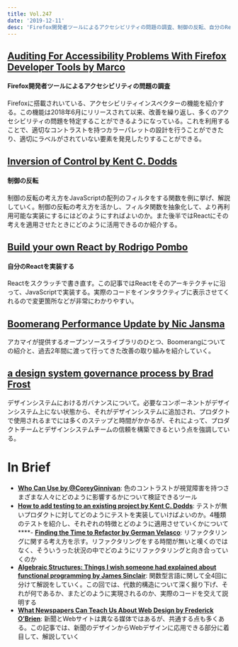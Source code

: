 ```yaml
---
title: Vol.247
date: '2019-12-11'
desc: 'Firefox開発者ツールによるアクセシビリティの問題の調査、制御の反転、自分のReactを実装する、ほか計10リンク'
---
```


## [Auditing For Accessibility Problems With Firefox Developer Tools by Marco](https://marcozehe.de/2019/11/29/auditing-for-accessibility-problems-with-firefox-developer-tools/)

#### Firefox開発者ツールによるアクセシビリティの問題の調査
Firefoxに搭載されいている、アクセシビリティインスペクターの機能を紹介する。この機能は2018年6月にリリースされて以来、改善を繰り返し、多くのアクセシビリティの問題を特定することができるようになっている。これを利用することで、適切なコントラストを持つカラーパレットの設計を行うことができたり、適切にラベルがされていない要素を発見したりすることができる。

## [Inversion of Control by Kent C. Dodds](https://kentcdodds.com/blog/inversion-of-control)

#### 制御の反転
制御の反転の考え方をJavaScriptの配列のフィルタをする関数を例に挙げ、解説していく。制御の反転の考え方を活かし、フィルタ関数を抽象化して、より再利用可能な実装にするにはどのようにすればよいのか。また後半ではReactにその考えを適用させたときにどのように活用できるのか紹介する。

## [Build your own React by Rodrigo Pombo](https://pomb.us/build-your-own-react/)

#### 自分のReactを実装する
Reactをスクラッチで書き直す。この記事ではReactをそのアーキテクチャに沿って、JavaScriptで実装する。実際のコードをインタラクティブに表示させてくれるので変更箇所などが非常にわかりやすい。

## [Boomerang Performance Update by Nic Jansma](https://calendar.perfplanet.com/2019/boomerang-performance-update/)

アカマイが提供するオープンソースライブラリのひとつ、Boomerangについての紹介と、過去2年間に渡って行ってきた改善の取り組みを紹介していく。

## [a design system governance process by Brad Frost](https://bradfrost.com/blog/post/a-design-system-governance-process/)

デザインシステムにおけるガバナンスについて。必要なコンポーネントがデザインシステム上にない状態から、それがデザインシステムに追加され、プロダクトで使用されるまでには多くのステップと時間がかかるが、それによって、プロダクトチームとデザインシステムチームの信頼を構築できるという点を強調している。

# In Brief
- [**Who Can Use by @CoreyGinnivan**](https://whocanuse.com/): 色のコントラストが視覚障害を持つさまざまな人々にどのように影響するかについて検証できるツール
- [**How to add testing to an existing project by Kent C. Dodds**](https://kentcdodds.com/blog/how-to-add-testing-to-an-existing-project): テストが無いプロダクトに対してどのようにテストを実装していけばよいのか。4種類のテストを紹介し、それぞれの特徴とどのように適用させていくかについて
****- [**Finding the Time to Refactor by German Velasco**](https://thoughtbot.com/blog/finding-the-time-to-refactor): リファクタリングに関する考え方を示す。リファクタリングをする時間が無いと嘆くのではなく、そういうった状況の中でどのようにリファクタリングと向き合っていくのか
- [**Algebraic Structures: Things I wish someone had explained about functional programming by James Sinclair**](https://jrsinclair.com/articles/2019/algebraic-structures-what-i-wish-someone-had-explained-about-functional-programming/): 関数型言語に関して全4回に分けて解説をしていく。この回では、代数的構造について深く掘り下げ、それが何であるか、またどのように実現されるのか、実際のコードを交えて説明する
- [**What Newspapers Can Teach Us About Web Design by Frederick O’Brien**](https://www.smashingmagazine.com/2019/11/newspapers-teach-web-design/): 新聞とWebサイトは異なる媒体ではあるが、共通する点も多くある。この記事では、新聞のデザインからWebデザインに応用できる部分に着目して、解説していく


